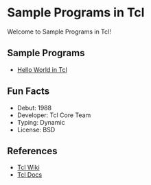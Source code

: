 # Sample Programs in Tcl

Welcome to Sample Programs in Tcl!

## Sample Programs

- [Hello World in Tcl](https://github.com/jrg94/sample-programs/issues/34)

## Fun Facts

- Debut: 1988
- Developer: Tcl Core Team
- Typing: Dynamic
- License: BSD

## References

- [Tcl Wiki](https://en.wikipedia.org/wiki/Tcl)
- [Tcl Docs](https://www.tcl.tk/)
